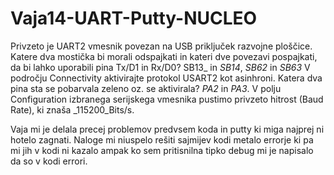 # Vaja14-UART-Putty-NUCLEO
Privzeto je UART2 vmesnik povezan na USB priključek razvojne ploščice. Katere dva mostička bi morali
odspajkati in kateri dve povezavi pospajkati, da bi lahko uporabili pina Tx/D1 in Rx/D0? SB13_ in _SB14_, _SB62_
in _SB63_
V področju Connectivity aktivirajte protokol USART2 kot asinhroni. Katera dva pina sta se pobarvala zeleno
oz. se aktivirala? _PA2_ in _PA3_.
V polju Configuration izbranega serijskega vmesnika pustimo privzeto hitrost (Baud Rate), ki znaša
_115200_Bits/s.


Vaja mi je delala precej problemov predvsem koda in putty ki miga najprej ni hotelo zagnati. Naloge mi niuspelo rešiti sajmijev kodi metalo errorje ki pa mi jih v kodi ni kazalo ampak ko sem pritisnilna tipko debug mi je napisalo da so v kodi errori.
